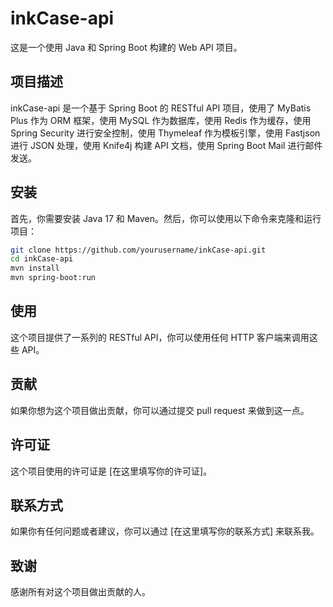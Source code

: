 
# inkCase-api

这是一个使用 Java 和 Spring Boot 构建的 Web API 项目。

## 项目描述

inkCase-api 是一个基于 Spring Boot 的 RESTful API 项目，使用了 MyBatis Plus 作为 ORM 框架，使用 MySQL 作为数据库，使用 Redis 作为缓存，使用 Spring Security 进行安全控制，使用 Thymeleaf 作为模板引擎，使用 Fastjson 进行 JSON 处理，使用 Knife4j 构建 API 文档，使用 Spring Boot Mail 进行邮件发送。

## 安装

首先，你需要安装 Java 17 和 Maven。然后，你可以使用以下命令来克隆和运行项目：

```bash
git clone https://github.com/yourusername/inkCase-api.git
cd inkCase-api
mvn install
mvn spring-boot:run
```

## 使用

这个项目提供了一系列的 RESTful API，你可以使用任何 HTTP 客户端来调用这些 API。

## 贡献

如果你想为这个项目做出贡献，你可以通过提交 pull request 来做到这一点。

## 许可证

这个项目使用的许可证是 [在这里填写你的许可证]。

## 联系方式

如果你有任何问题或者建议，你可以通过 [在这里填写你的联系方式] 来联系我。

## 致谢

感谢所有对这个项目做出贡献的人。